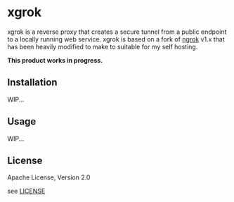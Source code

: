 # xgrok

xgrok is a reverse proxy that creates a secure tunnel from a public endpoint to a locally running web service. xgrok is based on a fork of [ngrok](https://github.com/inconshreveable/ngrok) v1.x that has been heavily modified to make to suitable for my self hosting.

**This product works in progress.**

## Installation

WIP...

## Usage

WIP...

## License

Apache License, Version 2.0

see [LICENSE](LICENSE)
